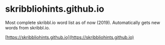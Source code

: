 # skribbliohints.github.io
Most complete skribbl.io word list as of now (2019).  Automatically gets new words from skribbl.io.

[https://skribbliohints.github.io](https://skribbliohints.github.io)
